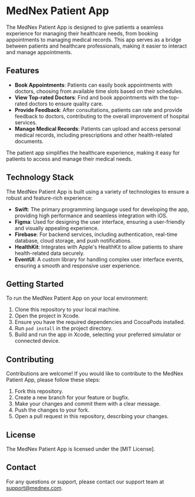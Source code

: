 # MedNex Patient App

The MedNex Patient App is designed to give patients a seamless experience for managing their healthcare needs, from booking appointments to managing medical records. This app serves as a bridge between patients and healthcare professionals, making it easier to interact and manage appointments.

## Features

- **Book Appointments**: Patients can easily book appointments with doctors, choosing from available time slots based on their schedules.
- **View Top-rated Doctors**: Find and book appointments with the top-rated doctors to ensure quality care.
- **Provide Feedback**: After consultations, patients can rate and provide feedback to doctors, contributing to the overall improvement of hospital services.
- **Manage Medical Records**: Patients can upload and access personal medical records, including prescriptions and other health-related documents.

The patient app simplifies the healthcare experience, making it easy for patients to access and manage their medical needs.

## Technology Stack

The MedNex Patient App is built using a variety of technologies to ensure a robust and feature-rich experience:

- **Swift**: The primary programming language used for developing the app, providing high performance and seamless integration with iOS.
- **Figma**: Used for designing the user interface, ensuring a user-friendly and visually appealing experience.
- **Firebase**: For backend services, including authentication, real-time database, cloud storage, and push notifications.
- **HealthKit**: Integrates with Apple's HealthKit to allow patients to share health-related data securely.
- **EventUI**: A custom library for handling complex user interface events, ensuring a smooth and responsive user experience.

## Getting Started

To run the MedNex Patient App on your local environment:

1. Clone this repository to your local machine.
2. Open the project in Xcode.
3. Ensure you have the required dependencies and CocoaPods installed.
4. Run `pod install` in the project directory.
5. Build and run the app in Xcode, selecting your preferred simulator or connected device.

## Contributing

Contributions are welcome! If you would like to contribute to the MedNex Patient App, please follow these steps:

1. Fork this repository.
2. Create a new branch for your feature or bugfix.
3. Make your changes and commit them with a clear message.
4. Push the changes to your fork.
5. Open a pull request in this repository, describing your changes.

## License

The MedNex Patient App is licensed under the [MIT License].
## Contact

For any questions or support, please contact our support team at support@mednex.com.

